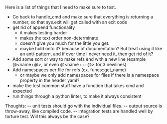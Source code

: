 Here is a list of things that I need to make sure to test.

- Go back to handle_cmd and make sure that everything is returning a number, so that sys.exit will get called with an exit code
- get rid of append functionality
   - it makes testing harder
   - makes the text order non-determinate
   - doesn't give you much for the little you get.
   - maybe hold onto it? because of documentation? But treat using it like an anti-pattern, and if over time I never need it, then get rid of it?
- Add some sort or way to make refs end with a new line (example @<name+@>, or even @<name+++@> for 3 newlines)
- Add namespaces per file for refs (ex. funcs::get_name)
   - or maybe we only add namespaces for files if there is a namespace property in the header yaml?
- make the test common stuff have a function that takes cmd and expected
- run things through a python linter, to make it always consistent



Thoughts:
  -- unit tests should go with the individual files.
  -- output source is throw-away, like compiled code.
  -- integration tests are handled well by torture test. Will this always be the case?
